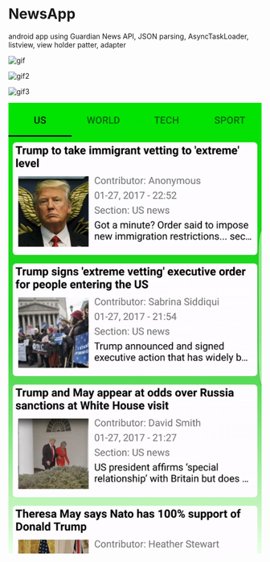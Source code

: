 # NewsApp
android app using Guardian News API, JSON parsing, AsyncTaskLoader, listview, view holder patter, adapter

![gif](https://github.com/jennifernghi/NewsApp/blob/master/app/gif/1.gif)
</br>

![gif2](https://github.com/jennifernghi/NewsApp/blob/master/app/gif/2.gif)
</br>

![gif3](https://github.com/jennifernghi/NewsApp/blob/master/app/gif/3.gif)
</br>

![gif4](https://github.com/jennifernghi/NewsApp/blob/master/app/gif/4.gif)
</br>
